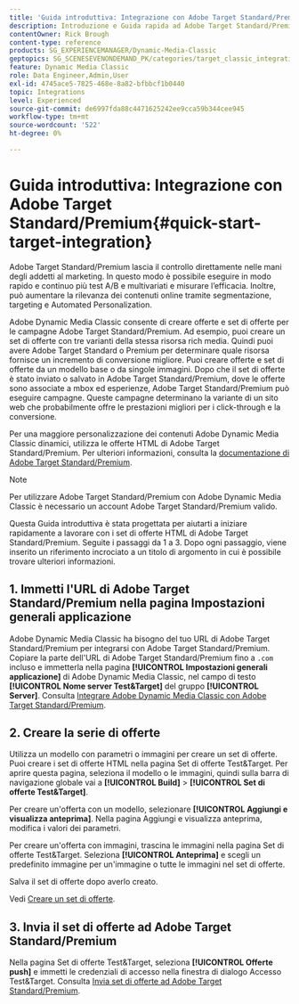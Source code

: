 ```yaml
---
title: 'Guida introduttiva: Integrazione con Adobe Target Standard/Premium'
description: Introduzione e Guida rapida ad Adobe Target Standard/Premium per aiutarti a iniziare rapidamente a utilizzare le tecniche di integrazione di Adobe Target Standard/Premium in Adobe Dynamic Media Classic.
contentOwner: Rick Brough
content-type: reference
products: SG_EXPERIENCEMANAGER/Dynamic-Media-Classic
geptopics: SG_SCENESEVENONDEMAND_PK/categories/target_classic_integration
feature: Dynamic Media Classic
role: Data Engineer,Admin,User
exl-id: 4745ace5-7825-468e-8a82-bfbbcf1b0440
topic: Integrations
level: Experienced
source-git-commit: de6997fda88c4471625242ee9cca59b344cee945
workflow-type: tm+mt
source-wordcount: '522'
ht-degree: 0%

---
```


# Guida introduttiva: Integrazione con Adobe Target Standard/Premium{#quick-start-target-integration}

Adobe Target Standard/Premium lascia il controllo direttamente nelle mani degli addetti al marketing. In questo modo è possibile eseguire in modo rapido e continuo più test A/B e multivariati e misurare l’efficacia. Inoltre, può aumentare la rilevanza dei contenuti online tramite segmentazione, targeting e Automated Personalization.

Adobe Dynamic Media Classic consente di creare offerte e set di offerte per le campagne Adobe Target Standard/Premium. Ad esempio, puoi creare un set di offerte con tre varianti della stessa risorsa rich media. Quindi puoi avere Adobe Target Standard o Premium per determinare quale risorsa fornisce un incremento di conversione migliore. Puoi creare offerte e set di offerte da un modello base o da singole immagini. Dopo che il set di offerte è stato inviato o salvato in Adobe Target Standard/Premium, dove le offerte sono associate a mbox ed esperienze, Adobe Target Standard/Premium può eseguire campagne. Queste campagne determinano la variante di un sito web che probabilmente offre le prestazioni migliori per i click-through e la conversione.

Per una maggiore personalizzazione dei contenuti Adobe Dynamic Media Classic dinamici, utilizza le offerte HTML di Adobe Target Standard/Premium. Per ulteriori informazioni, consulta la [documentazione di Adobe Target Standard/Premium](https://experienceleague.adobe.com/it/docs/target).

>[!NOTE]
>
>Per utilizzare Adobe Target Standard/Premium con Adobe Dynamic Media Classic è necessario un account Adobe Target Standard/Premium valido.

Questa Guida introduttiva è stata progettata per aiutarti a iniziare rapidamente a lavorare con i set di offerte HTML di Adobe Target Standard/Premium. Seguite i passaggi da 1 a 3. Dopo ogni passaggio, viene inserito un riferimento incrociato a un titolo di argomento in cui è possibile trovare ulteriori informazioni.

## &#x200B;1. Immetti l&#39;URL di Adobe Target Standard/Premium nella pagina Impostazioni generali applicazione

Adobe Dynamic Media Classic ha bisogno del tuo URL di Adobe Target Standard/Premium per integrarsi con Adobe Target Standard/Premium. Copiare la parte dell&#39;URL di Adobe Target Standard/Premium fino a `.com` incluso e immetterla nella pagina **[!UICONTROL Impostazioni generali applicazione]** di Adobe Dynamic Media Classic, nel campo di testo **[!UICONTROL Nome server Test&amp;Target]** del gruppo **[!UICONTROL Server]**. Consulta [Integrare Adobe Dynamic Media Classic con Adobe Target Standard/Premium](integrating-dmc-with-target.md#integrating-dmc-with-target).

## &#x200B;2. Creare la serie di offerte

Utilizza un modello con parametri o immagini per creare un set di offerte. Puoi creare i set di offerte HTML nella pagina Set di offerte Test&amp;Target. Per aprire questa pagina, seleziona il modello o le immagini, quindi sulla barra di navigazione globale vai a **[!UICONTROL Build]** > **[!UICONTROL Set di offerte Test&amp;Target]**.

Per creare un&#39;offerta con un modello, selezionare **[!UICONTROL Aggiungi e visualizza anteprima]**. Nella pagina Aggiungi e visualizza anteprima, modifica i valori dei parametri.

Per creare un&#39;offerta con immagini, trascina le immagini nella pagina Set di offerte Test&amp;Target. Seleziona **[!UICONTROL Anteprima]** e scegli un predefinito immagine per un&#39;immagine o tutte le immagini nel set di offerte.

Salva il set di offerte dopo averlo creato.

Vedi [Creare un set di offerte](creating-offer-set.md#creating_an_offer_set).

## &#x200B;3. Invia il set di offerte ad Adobe Target Standard/Premium

Nella pagina Set di offerte Test&amp;Target, seleziona **[!UICONTROL Offerte push]** e immetti le credenziali di accesso nella finestra di dialogo Accesso Test&amp;Target. Consulta [Invia set di offerte ad Adobe Target Standard/Premium](pushing-offer-sets-target.md#pushing_offer_sets_to_target).
